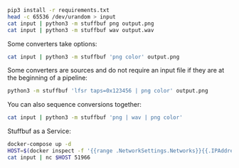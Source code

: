 ``` bash
pip3 install -r requirements.txt
head -c 65536 /dev/urandom > input
cat input | python3 -m stuffbuf png output.png
cat input | python3 -m stuffbuf wav output.wav
```

Some converters take options:

``` bash
cat input | python3 -m stuffbuf 'png color' output.png
```

Some converters are sources and do not require an input file if they
are at the beginning of a pipeline:

``` bash
python3 -m stuffbuf 'lfsr taps=0x123456 | png color' output.png
```

You can also sequence conversions together:

``` bash
cat input | python3 -m stuffbuf 'png | wav | png color'
```

Stuffbuf as a Service:

``` bash
docker-compose up -d
HOST=$(docker inspect -f '{{range .NetworkSettings.Networks}}{{.IPAddress}}{{end}}' stuffbuf)
cat input | nc $HOST 51966
```
